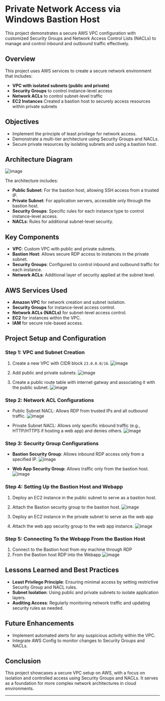 # Private Network Access via Windows Bastion Host

This project demonstrates a secure AWS VPC configuration with customized Security Groups and Network Access Control Lists (NACLs) to manage and control inbound and outbound traffic effectively.

## Overview

This project uses AWS services to create a secure network environment that includes:
- **VPC with isolated subnets (public and private)**
- **Security Groups** to control instance-level access
- **Network ACLs** to control subnet-level traffic
- **EC2 Instances** Created a bastion host to securely access resources within private subnets

## Objectives

- Implement the principle of least privilege for network access.
- Demonstrate a multi-tier architecture using Security Groups and NACLs.
- Secure private resources by isolating subnets and using a bastion host.

## Architecture Diagram
![image](https://github.com/user-attachments/assets/4ca2eb90-1ca8-4d78-b01f-39dbef1e12cd)


The architecture includes:
- **Public Subnet**: For the bastion host, allowing SSH access from a trusted IP.
- **Private Subnet**: For application servers, accessible only through the bastion host.
- **Security Groups**: Specific rules for each instance type to control instance-level access.
- **NACLs**: Rules for additional subnet-level security.

## Key Components

- **VPC**: Custom VPC with public and private subnets.
- **Bastion Host**: Allows secure RDP access to instances in the private subnet.
- **Security Groups**: Configured to control inbound and outbound traffic for each instance.
- **Network ACLs**: Additional layer of security applied at the subnet level.

## AWS Services Used

- **Amazon VPC** for network creation and subnet isolation.
- **Security Groups** for instance-level access control.
- **Network ACLs (NACLs)** for subnet-level access control.
- **EC2** for instances within the VPC.
- **IAM** for secure role-based access.

## Project Setup and Configuration

### Step 1: VPC and Subnet Creation

1. Create a new VPC with CIDR block `23.0.0.0/16`.
   ![image](https://github.com/user-attachments/assets/879ae932-d427-4731-b4d1-46ab391f59f8)

2. Add public and private subnets.
![image](https://github.com/user-attachments/assets/b1bc8a42-f9dd-4971-9821-061bdaaa907c)
3. Create a public route table with internet gatway and associating it with the public subnet.
![image](https://github.com/user-attachments/assets/7d665f64-4d08-4c91-8b42-0a6c77e96d5d)

### Step 2: Network ACL Configurations

- Public Subnet NACL: Allows RDP from trusted IPs and all outbound traffic.
![image](https://github.com/user-attachments/assets/4bd8da43-be20-4885-9df5-5e2ffcf24b5c)

- Private Subnet NACL: Allows only specific inbound traffic (e.g., HTTP/HTTPS if hosting a web app) and denies others.
 ![image](https://github.com/user-attachments/assets/8188b719-2add-4c2a-b6f6-460e576e4def)

### Step 3: Security Group Configurations

- **Bastion Security Group**: Allows inbound RDP access only from a specified IP.
  ![image](https://github.com/user-attachments/assets/cc200019-559d-4de6-85ab-9baccb764efe)


- **Web App Security Group**: Allows traffic only from the bastion host.
![image](https://github.com/user-attachments/assets/eace3dd0-4dec-41b0-9b31-82ff33878263)



### Step 4: Setting Up the Bastion Host and Webapp

1. Deploy an EC2 instance in the public subnet to serve as a bastion host.
2. Attach the Bastion security group to the bastion host.
![image](https://github.com/user-attachments/assets/d8fab3a3-f5a3-44b1-a577-92933a58ae51)

4. Deploy an EC2 instance in the private subnet to serve as the web app
5. Attach the web app security group to the web app instance.
![image](https://github.com/user-attachments/assets/ed2c12cd-7df5-4a28-967f-9f987f1d8f45)

### Step 5: Connecting To the Webapp From the Bastion Host
1. Connect to the Bastion host from my machine through RDP
2. From the Bastion host RDP into the Webapp
![image](https://github.com/user-attachments/assets/877a49ff-912c-40a5-8e69-58225e0fce48)


## Lessons Learned and Best Practices

- **Least Privilege Principle**: Ensuring minimal access by setting restrictive Security Group and NACL rules.
- **Subnet Isolation**: Using public and private subnets to isolate application layers.
- **Auditing Access**: Regularly monitoring network traffic and updating security rules as needed.

## Future Enhancements

- Implement automated alerts for any suspicious activity within the VPC.
- Integrate AWS Config to monitor changes to Security Groups and NACLs.

## Conclusion

This project showcases a secure VPC setup on AWS, with a focus on isolation and controlled access using Security Groups and NACLs. It serves as a foundation for more complex network architectures in cloud environments.

---

